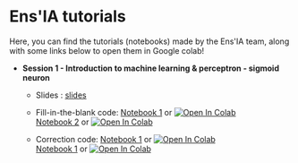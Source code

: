 # Ens'IA tutorials

Here, you can find the tutorials (notebooks) made by the Ens'IA team, along with some links below to open them in Google colab!

- **Session 1 - Introduction to machine learning & perceptron - sigmoid neuron**
  - Slides : [slides](session1/ensia_pres1.pdf)
  
  - Fill-in-the-blank code: [Notebook 1](https://github.com/YannSia/tutorials/blob/master/session1/session1_part1_perceptron_todo.ipynb) or [![Open In Colab](https://colab.research.google.com/assets/colab-badge.svg)](https://colab.research.google.com/github/yannsia/tutorials/blob/master/session1/session1_part1_perceptron_todo.ipynb)  
    [Notebook 2](https://github.com/YannSia/tutorials/blob/master/session1/session1_part2_signoid_todo.ipynb) or [![Open In Colab](https://colab.research.google.com/assets/colab-badge.svg)](https://colab.research.google.com/github/yannsia/tutorials/blob/master/session1/session1_part2_signoid_todo.ipynb) 
  
  - Correction code: [Notebook 1](https://github.com/YannSia/tutorials/blob/master/session1/session1_part1_correction.ipynb) or [![Open In Colab](https://colab.research.google.com/assets/colab-badge.svg)](https://colab.research.google.com/github/yannsia/tutorials/blob/master/session1/session1_part1_perceptron_todo.ipynb)  
    [Notebook 1](https://github.com/YannSia/tutorials/blob/master/session1/session1_part2_signoid_todo.ipynb) or [![Open In Colab](https://colab.research.google.com/assets/colab-badge.svg)](https://colab.research.google.com/github/yannsia/tutorials/blob/master/session1/session1_part2_correction.ipynb) 
  
